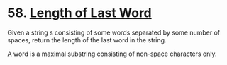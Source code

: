 # 58.  [Length of Last Word](https://leetcode.com/problems/length-of-last-word/)

Given a string s consisting of some words separated by some number of spaces, return the length of the last word in the string.

A word is a maximal substring consisting of non-space characters only.
